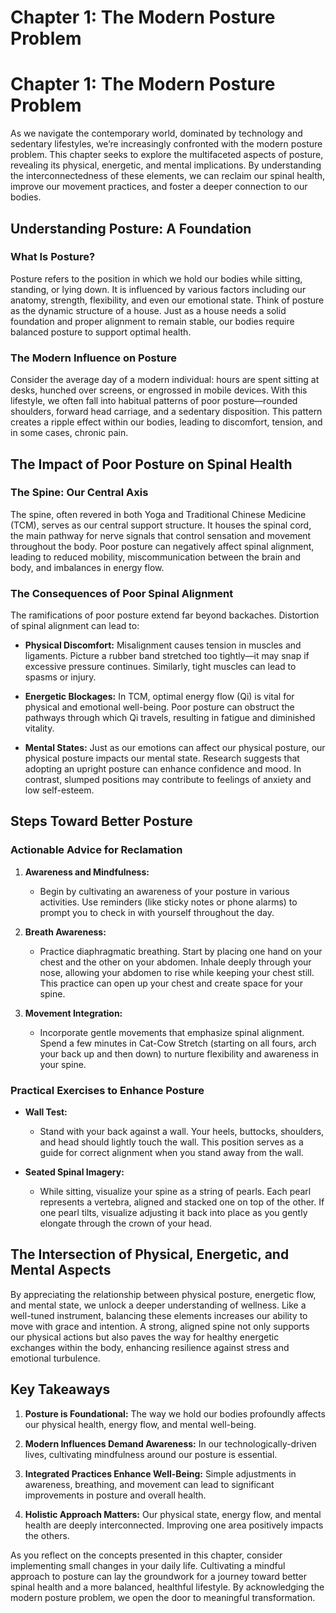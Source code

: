 # Chapter 1: The Modern Posture Problem

# Chapter 1: The Modern Posture Problem

As we navigate the contemporary world, dominated by technology and sedentary lifestyles, we’re increasingly confronted with the modern posture problem. This chapter seeks to explore the multifaceted aspects of posture, revealing its physical, energetic, and mental implications. By understanding the interconnectedness of these elements, we can reclaim our spinal health, improve our movement practices, and foster a deeper connection to our bodies.

## Understanding Posture: A Foundation

### What Is Posture?

Posture refers to the position in which we hold our bodies while sitting, standing, or lying down. It is influenced by various factors including our anatomy, strength, flexibility, and even our emotional state. Think of posture as the dynamic structure of a house. Just as a house needs a solid foundation and proper alignment to remain stable, our bodies require balanced posture to support optimal health.

### The Modern Influence on Posture

Consider the average day of a modern individual: hours are spent sitting at desks, hunched over screens, or engrossed in mobile devices. With this lifestyle, we often fall into habitual patterns of poor posture—rounded shoulders, forward head carriage, and a sedentary disposition. This pattern creates a ripple effect within our bodies, leading to discomfort, tension, and in some cases, chronic pain.

## The Impact of Poor Posture on Spinal Health

### The Spine: Our Central Axis

The spine, often revered in both Yoga and Traditional Chinese Medicine (TCM), serves as our central support structure. It houses the spinal cord, the main pathway for nerve signals that control sensation and movement throughout the body. Poor posture can negatively affect spinal alignment, leading to reduced mobility, miscommunication between the brain and body, and imbalances in energy flow.

### The Consequences of Poor Spinal Alignment

The ramifications of poor posture extend far beyond backaches. Distortion of spinal alignment can lead to:

- **Physical Discomfort:** Misalignment causes tension in muscles and ligaments. Picture a rubber band stretched too tightly—it may snap if excessive pressure continues. Similarly, tight muscles can lead to spasms or injury.
  
- **Energetic Blockages:** In TCM, optimal energy flow (Qi) is vital for physical and emotional well-being. Poor posture can obstruct the pathways through which Qi travels, resulting in fatigue and diminished vitality.

- **Mental States:** Just as our emotions can affect our physical posture, our physical posture impacts our mental state. Research suggests that adopting an upright posture can enhance confidence and mood. In contrast, slumped positions may contribute to feelings of anxiety and low self-esteem.

## Steps Toward Better Posture

### Actionable Advice for Reclamation

1. **Awareness and Mindfulness:**
   - Begin by cultivating an awareness of your posture in various activities. Use reminders (like sticky notes or phone alarms) to prompt you to check in with yourself throughout the day.

2. **Breath Awareness:**
   - Practice diaphragmatic breathing. Start by placing one hand on your chest and the other on your abdomen. Inhale deeply through your nose, allowing your abdomen to rise while keeping your chest still. This practice can open up your chest and create space for your spine.

3. **Movement Integration:**
   - Incorporate gentle movements that emphasize spinal alignment. Spend a few minutes in Cat-Cow Stretch (starting on all fours, arch your back up and then down) to nurture flexibility and awareness in your spine.

### Practical Exercises to Enhance Posture

- **Wall Test:**
  - Stand with your back against a wall. Your heels, buttocks, shoulders, and head should lightly touch the wall. This position serves as a guide for correct alignment when you stand away from the wall.

- **Seated Spinal Imagery:**
  - While sitting, visualize your spine as a string of pearls. Each pearl represents a vertebra, aligned and stacked one on top of the other. If one pearl tilts, visualize adjusting it back into place as you gently elongate through the crown of your head.

## The Intersection of Physical, Energetic, and Mental Aspects

By appreciating the relationship between physical posture, energetic flow, and mental state, we unlock a deeper understanding of wellness. Like a well-tuned instrument, balancing these elements increases our ability to move with grace and intention. A strong, aligned spine not only supports our physical actions but also paves the way for healthy energetic exchanges within the body, enhancing resilience against stress and emotional turbulence.

## Key Takeaways

1. **Posture is Foundational:** The way we hold our bodies profoundly affects our physical health, energy flow, and mental well-being.

2. **Modern Influences Demand Awareness:** In our technologically-driven lives, cultivating mindfulness around our posture is essential.

3. **Integrated Practices Enhance Well-Being:** Simple adjustments in awareness, breathing, and movement can lead to significant improvements in posture and overall health.

4. **Holistic Approach Matters:** Our physical state, energy flow, and mental health are deeply interconnected. Improving one area positively impacts the others.

As you reflect on the concepts presented in this chapter, consider implementing small changes in your daily life. Cultivating a mindful approach to posture can lay the groundwork for a journey toward better spinal health and a more balanced, healthful lifestyle. By acknowledging the modern posture problem, we open the door to meaningful transformation.